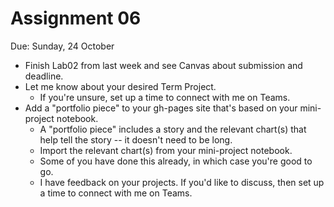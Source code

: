 
# Assignment 06

Due: Sunday, 24 October

* Finish Lab02 from last week and see Canvas about submission and deadline.
* Let me know about your desired Term Project.
  * If you're unsure, set up a time to connect with me on Teams.
* Add a "portfolio piece" to your gh-pages site that's based on your mini-project notebook.
  * A "portfolio piece" includes a story and the relevant chart(s) that help tell the story -- it doesn't need to be long.
  * Import the relevant chart(s) from your mini-project notebook.
  * Some of you have done this already, in which case you're good to go.
  * I have feedback on your projects. If you'd like to discuss, then set up a time to connect with me on Teams.
